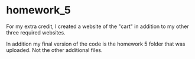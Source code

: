 # homework_5

For my extra credit, I created a website of the "cart" in addition to my other three required websites. 

In addition my final version of the code is the homework 5 folder that was uploaded. Not the other additional files. 
